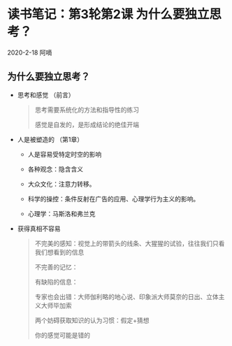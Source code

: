 # 读书笔记：第3轮第2课 为什么要独立思考？

2020-2-18 阿嘀

## 为什么要独立思考？

- 思考和感觉 （前言）

  > 思考需要系统化的方法和指导性的练习
  >
  > 感觉是自发的，是形成结论的绝佳开端

- 人是被塑造的 （第1章）

  - 人是容易受特定时空的影响

  - 各种观念：隐含含义

  - 大众文化：注意力转移。

  - 科学的操控：条件反射在广告的应用、心理学行为主义的影响。

  - 心理学：马斯洛和弗兰克

- 获得真相不容易

  > 不完美的感知：视觉上的带箭头的线条、大猩猩的试验，往往我们只看我们想看到的信息
  >
  > 不完善的记忆：
  >
  > 有缺陷的信息：
  >
  > 专家也会出错：大师伽利略的地心说、印象派大师莫奈的日出、立体主义大师毕加索
  >
  > 两个妨碍获取知识的认为习惯：假定+猜想
  >
  > 你的感觉可能是错的





